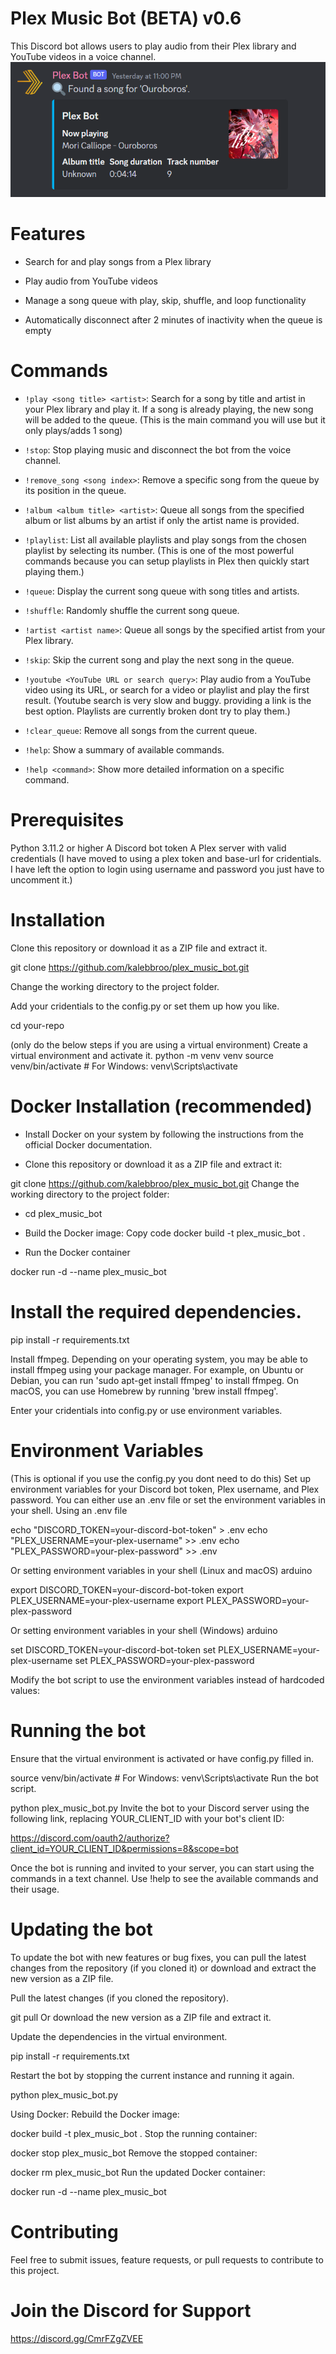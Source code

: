 # Plex Music Bot (BETA) v0.6
This Discord bot allows users to play audio from their Plex library and YouTube videos in a voice channel.
![Now Playing!](images/embed.PNG)

# Features
- Search for and play songs from a Plex library

- Play audio from YouTube videos

- Manage a song queue with play, skip, shuffle, and loop functionality

- Automatically disconnect after 2 minutes of inactivity when the queue is empty

# Commands
- `!play <song title> <artist>`: Search for a song by title and artist in your Plex library and play it. If a song is already playing, the new song will be added to the queue.
(This is the main command you will use but it only plays/adds 1 song)

- `!stop`: Stop playing music and disconnect the bot from the voice channel.

- `!remove_song <song index>`: Remove a specific song from the queue by its position in the queue.

- `!album <album title> <artist>`: Queue all songs from the specified album or list albums by an artist if only the artist name is provided.

- `!playlist`: List all available playlists and play songs from the chosen playlist by selecting its number.
(This is one of the most powerful commands because you can setup playlists in Plex then quickly start playing them.)

- `!queue`: Display the current song queue with song titles and artists.

- `!shuffle`: Randomly shuffle the current song queue.

- `!artist <artist name>`: Queue all songs by the specified artist from your Plex library.

- `!skip`: Skip the current song and play the next song in the queue.

- `!youtube <YouTube URL or search query>`: Play audio from a YouTube video using its URL, or search for a video or playlist and play the first result. 
(Youtube search is very slow and buggy. providing a link is the best option. Playlists are currently broken dont try to play them.)

- `!clear_queue`: Remove all songs from the current queue.

- `!help`: Show a summary of available commands.

- `!help <command>`: Show more detailed information on a specific command.

# Prerequisites
Python 3.11.2 or higher
A Discord bot token
A Plex server with valid credentials
(I have moved to using a plex token and base-url for cridentials. I have left the option to login using username and password you just have to uncomment it.)

# Installation
Clone this repository or download it as a ZIP file and extract it.

git clone https://github.com/kalebbroo/plex_music_bot.git

Change the working directory to the project folder.

Add your cridentials to the config.py or set them up how you like. 

cd your-repo

(only do the below steps if you are using a virtual environment)
Create a virtual environment and activate it.
python -m venv venv
source venv/bin/activate  # For Windows: venv\Scripts\activate

# Docker Installation (recommended)
- Install Docker on your system by following the instructions from the official Docker documentation.

- Clone this repository or download it as a ZIP file and extract it:

git clone https://github.com/kalebbroo/plex_music_bot.git
Change the working directory to the project folder:

- cd plex_music_bot

- Build the Docker image:
Copy code
docker build -t plex_music_bot .

- Run the Docker container

docker run -d --name plex_music_bot

# Install the required dependencies.

pip install -r requirements.txt

Install ffmpeg. Depending on your operating system, you may be able to install ffmpeg using your package manager. For example, on Ubuntu or Debian, you can run 'sudo apt-get install ffmpeg' to install ffmpeg. On macOS, you can use Homebrew by running 'brew install ffmpeg'.

Enter your cridentials into config.py or use environment variables.

# Environment Variables
(This is optional if you use the config.py you dont need to do this)
Set up environment variables for your Discord bot token, Plex username, and Plex password. You can either use an .env file or set the environment variables in your shell.
Using an .env file

echo "DISCORD_TOKEN=your-discord-bot-token" > .env
echo "PLEX_USERNAME=your-plex-username" >> .env
echo "PLEX_PASSWORD=your-plex-password" >> .env

Or setting environment variables in your shell (Linux and macOS)
arduino

export DISCORD_TOKEN=your-discord-bot-token
export PLEX_USERNAME=your-plex-username
export PLEX_PASSWORD=your-plex-password

Or setting environment variables in your shell (Windows)
arduino

set DISCORD_TOKEN=your-discord-bot-token
set PLEX_USERNAME=your-plex-username
set PLEX_PASSWORD=your-plex-password

Modify the bot script to use the environment variables instead of hardcoded values:

# Running the bot
Ensure that the virtual environment is activated or have config.py filled in.

source venv/bin/activate  # For Windows: venv\Scripts\activate
Run the bot script.

python plex_music_bot.py
Invite the bot to your Discord server using the following link, replacing YOUR_CLIENT_ID with your bot's client ID:

https://discord.com/oauth2/authorize?client_id=YOUR_CLIENT_ID&permissions=8&scope=bot

Once the bot is running and invited to your server, you can start using the commands in a text channel. Use !help to see the available commands and their usage.

# Updating the bot
To update the bot with new features or bug fixes, you can pull the latest changes from the repository (if you cloned it) or download and extract the new version as a ZIP file.

Pull the latest changes (if you cloned the repository).

git pull
Or download the new version as a ZIP file and extract it.

Update the dependencies in the virtual environment.

pip install -r requirements.txt

Restart the bot by stopping the current instance and running it again.

python plex_music_bot.py

Using Docker:
Rebuild the Docker image:

docker build -t plex_music_bot .
Stop the running container:

docker stop plex_music_bot
Remove the stopped container:

docker rm plex_music_bot
Run the updated Docker container:

docker run -d --name plex_music_bot

# Contributing
Feel free to submit issues, feature requests, or pull requests to contribute to this project.

# Join the Discord for Support
https://discord.gg/CmrFZgZVEE
